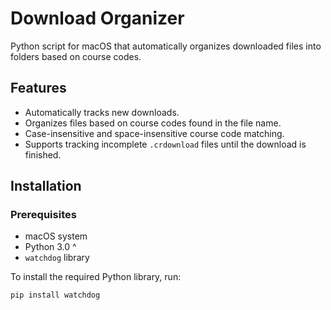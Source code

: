 # Download Organizer

Python script for macOS that automatically organizes downloaded files into folders based on course codes. 

## Features

- Automatically tracks new downloads.
- Organizes files based on course codes found in the file name.
- Case-insensitive and space-insensitive course code matching.
- Supports tracking incomplete `.crdownload` files until the download is finished.

## Installation

### Prerequisites

- macOS system
- Python 3.0 ^
- `watchdog` library

To install the required Python library, run:

```bash
pip install watchdog
